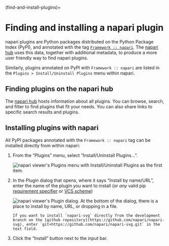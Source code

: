(find-and-install-plugins)=

# Finding and installing a napari plugin

napari plugins are Python packages distributed on the Python Package Index
(PyPI), and annotated with the tag [`Framework :: napari`](https://pypi.org/search/?q=&o=&c=Framework+%3A%3A+napari).  The
[napari hub](https://napari-hub.org) uses this data, together with additional
metadata, to produce a more user friendly way to find napari plugins.

Similarly, plugins annotated on PyPI with `Framework :: napari` are listed in
the `Plugins > Install/Uninstall Plugins` menu within napari.

## Finding plugins on the napari hub

The [napari hub](https://napari-hub.org) hosts information about all plugins.
You can browse, search, and filter to find plugins that fit your needs.
You can also share links to specific search results and plugins.

## Installing plugins with napari

All PyPI packages annotated with the `Framework :: napari` tag can be installed
directly from within napari:

1. From the “Plugins” menu, select “Install/Uninstall Plugins...”.

   ![napari viewer's Plugins menu with Install/Uninstall Plugins as the first item.](/images/plugin-menu.png)

1. In the Plugin dialog that opens, where it says “Install by name/URL”,
   enter the name of the plugin you want to install (or *any* valid pip
   [requirement
   specifier](https://pip.pypa.io/en/stable/reference/requirement-specifiers/)
   or [VCS scheme](https://pip.pypa.io/en/stable/topics/vcs-support))

   ![napari viewer's Plugin dialog. At the bottom of the dialog, there is a place to install by name, URL, or dropping in a file.](/images/plugin-install-dialog.png)

   ```{admonition} Example
   If you want to install `napari-svg` directly from the development branch on the [github repository](https://github.com/napari/napari-svg), enter `git+https://github.com/napari/napari-svg.git` in the text field.
   ```

1. Click the “Install” button next to the input bar.
